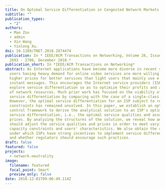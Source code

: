```yaml
---
title: On Optimal Service Differentiation in Congested Network Markets
subtitle: ""
publication_types:
  - "2"
authors:
  - Mao Zou
  - admin
  - Xin Wang
  - Yinlong Xu.
doi: 10.1109/TNET.2018.2874474
publication: In * IEEE/ACM Transactions on Networking, Volume 26, Issue 6, pp.
  2693 - 2706, December 2018.*
publication_short: In *IEEE/ACM Transactions on Networking*
abstract: As Internet applications have become more diverse in recent years,
  users having heavy demand for online video services are more willing to pay
  higher prices for better services than light users that mainly use e-mails and
  instant messages. This encourages the Internet service providers (ISPs) to
  explore service differentiation so as to optimize their profits and allocation
  of network resources. Much prior work has focused on the viability of network
  service differentiation by comparing with the case of a single-class service.
  However, the optimal service differentiation for an ISP subject to resource
  constraints has remained unsolved. In this paper, we establish an optimal
  control framework to derive the analytical solution to an ISP's optimal
  service differentiation, i.e., the optimal service qualities and associated
  prices. By analyzing the structures of the solution, we reveal how an ISP
  should adjust the service qualities and prices in order to meet varying
  capacity constraints and users' characteristics. We also obtain the conditions
  under which ISPs have strong incentives to implement service differentiation
  and whether regulators should encourage such practices.
draft: false
featured: false
projects:
  - network-neutrality
image:
  filename: featured
  focal_point: Smart
  preview_only: false
date: 2018-12-01T09:06:49.114Z
---
```

